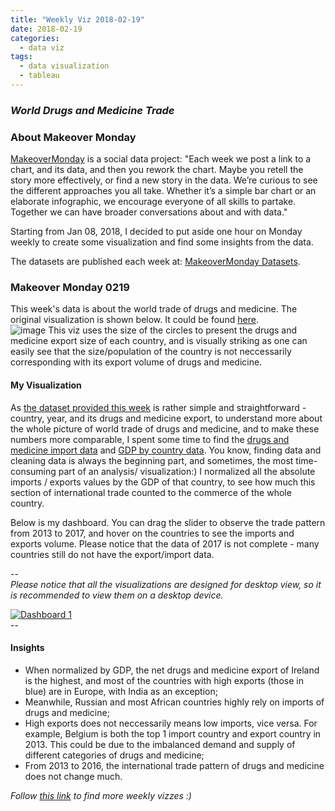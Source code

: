 ```yaml
---
title: "Weekly Viz 2018-02-19"
date: 2018-02-19
categories:
  - data viz
tags:
  - data visualization
  - tableau
---
```


### *World Drugs and Medicine Trade*


### About Makeover Monday

[MakeoverMonday](http://www.makeovermonday.co.uk/) is a social data project:
"Each week we post a link to a chart, and its data, and then you rework the chart.
Maybe you retell the story more effectively, or find a new story in the data.
We’re curious to see the different approaches you all take. Whether it’s a simple bar chart or an elaborate infographic, we encourage everyone of all skills to partake.
Together we can have broader conversations about and with data."

Starting from Jan 08, 2018, I decided to put aside one hour on Monday weekly to create some visualization and find some insights from the data.

The datasets are published each week at: [MakeoverMonday Datasets](http://www.makeovermonday.co.uk/data/).

### Makeover Monday 0219

This week's data is about the world trade of drugs and medicine. The original visualization is shown below. It could be found [here](https://howmuch.net/articles/world-map-of-drug-exports-2016).  
![image](https://cdn.howmuch.net/articles/66-1-231f.jpg)
This viz uses the size of the circles to present the drugs and medicine export size of each country,
and is visually striking as one can easily see that the size/population of the country is not neccessarily corresponding with its export volume of drugs and medicine.


#### My Visualization

As [the dataset provided this week](https://data.world/makeovermonday/2018w8-where-does-your-medicine-come-from) is rather simple and straightforward - country, year, and its drugs and medicine export,
to understand more about the whole picture of world trade of drugs and medicine, and to make these numbers more comparable,
I spent some time to find the [drugs and medicine import data](https://www.trademap.org/Country_SelProduct_TS.aspx?nvpm=1|||||3004|||4|1|1|1|2|1|2|1|1) and [GDP by country data](https://data.worldbank.org/indicator/NY.GDP.MKTP.CD?view=map).
You know, finding data and cleaning data is always the beginning part, and sometimes, the most time-consuming part of an analysis/ visualization:)
I normalized all the absolute imports / exports values by the GDP of that country, to see how much this section of international trade counted to the commerce of the whole country.

Below is my dashboard. You can drag the slider to observe the trade pattern from 2013 to 2017, and hover on the countries to see the imports and exports volume.
Please notice that the data of 2017 is not complete - many countries still do not have the export/import data.

--  
*Please notice that all the visualizations are designed for desktop view, so it is recommended to view them on a desktop device.*  

<div class='tableauPlaceholder' id='viz1519076361285' style='position: relative'>
<noscript><a href='#'>
  <img alt='Dashboard 1 ' src='https:&#47;&#47;public.tableau.com&#47;static&#47;images&#47;Ma&#47;MakeoverMonday0219&#47;Dashboard1&#47;1_rss.png' style='border: none' />
</a></noscript>
<object class='tableauViz'  style='display:none;'>
  <param name='host_url' value='https%3A%2F%2Fpublic.tableau.com%2F' />
  <param name='embed_code_version' value='3' />
  <param name='site_root' value='' />
  <param name='name' value='MakeoverMonday0219&#47;Dashboard1' />
  <param name='tabs' value='no' />
  <param name='toolbar' value='yes' />
  <param name='static_image' value='https:&#47;&#47;public.tableau.com&#47;static&#47;images&#47;Ma&#47;MakeoverMonday0219&#47;Dashboard1&#47;1.png' />
  <param name='animate_transition' value='yes' />
  <param name='display_static_image' value='yes' />
  <param name='display_spinner' value='yes' />
  <param name='display_overlay' value='yes' />
  <param name='display_count' value='yes' />
  <param name='filter' value='publish=yes' />
</object></div>                
<script type='text/javascript'>                    
  var divElement = document.getElementById('viz1519076361285');      
  var vizElement = divElement.getElementsByTagName('object')[0];
  vizElement.style.width='800px';vizElement.style.height='827px';
  var scriptElement = document.createElement('script');        
  scriptElement.src = 'https://public.tableau.com/javascripts/api/viz_v1.js';    
  vizElement.parentNode.insertBefore(scriptElement, vizElement);
</script>
--  

#### Insights
* When normalized by GDP, the net drugs and medicine export of Ireland is the highest, and most of the countries with high exports (those in blue) are in Europe, with India as an exception;  
* Meanwhile, Russian and most African countries highly rely on imports of drugs and medicine;  
* High exports does not neccessarily means low imports, vice versa. For example, Belgium is both the top 1 import country and export country in 2013. This could be due to the imbalanced demand and supply of different categories of drugs and medicine;  
* From 2013 to 2016, the international trade pattern of drugs and medicine does not change much.  


*Follow [this link](https://yudong-94.github.io/personal-website/project/MakeOverMonday2018/) to find more weekly vizzes :)*